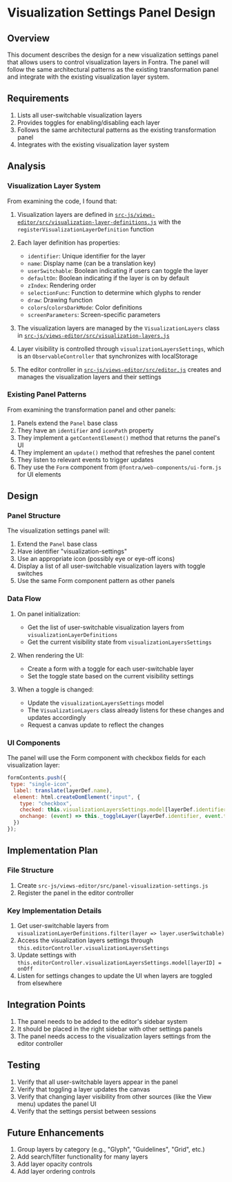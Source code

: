 # Visualization Settings Panel Design

## Overview

This document describes the design for a new visualization settings panel that allows users to control visualization layers in Fontra. The panel will follow the same architectural patterns as the existing transformation panel and integrate with the existing visualization layer system.

## Requirements

1. Lists all user-switchable visualization layers
2. Provides toggles for enabling/disabling each layer
3. Follows the same architectural patterns as the existing transformation panel
4. Integrates with the existing visualization layer system

## Analysis

### Visualization Layer System

From examining the code, I found that:

1. Visualization layers are defined in [`src-js/views-editor/src/visualization-layer-definitions.js`](file:///c%3A/Users/frena/Desktop/fontra-test/src-js/views-editor/src/visualization-layer-definitions.js) with the `registerVisualizationLayerDefinition` function
2. Each layer definition has properties:
   - `identifier`: Unique identifier for the layer
   - `name`: Display name (can be a translation key)
   - `userSwitchable`: Boolean indicating if users can toggle the layer
   - `defaultOn`: Boolean indicating if the layer is on by default
   - `zIndex`: Rendering order
   - `selectionFunc`: Function to determine which glyphs to render
   - `draw`: Drawing function
   - `colors`/`colorsDarkMode`: Color definitions
   - `screenParameters`: Screen-specific parameters

3. The visualization layers are managed by the `VisualizationLayers` class in [`src-js/views-editor/src/visualization-layers.js`](file:///c%3A/Users/frena/Desktop/fontra-test/src-js/views-editor/src/visualization-layers.js)
4. Layer visibility is controlled through `visualizationLayersSettings`, which is an `ObservableController` that synchronizes with localStorage
5. The editor controller in [`src-js/views-editor/src/editor.js`](file:///c%3A/Users/frena/Desktop/fontra-test/src-js/views-editor/src/editor.js) creates and manages the visualization layers and their settings

### Existing Panel Patterns

From examining the transformation panel and other panels:

1. Panels extend the `Panel` base class
2. They have an `identifier` and `iconPath` property
3. They implement a `getContentElement()` method that returns the panel's UI
4. They implement an `update()` method that refreshes the panel content
5. They listen to relevant events to trigger updates
6. They use the `Form` component from `@fontra/web-components/ui-form.js` for UI elements

## Design

### Panel Structure

The visualization settings panel will:

1. Extend the `Panel` base class
2. Have identifier "visualization-settings"
3. Use an appropriate icon (possibly eye or eye-off icons)
4. Display a list of all user-switchable visualization layers with toggle switches
5. Use the same Form component pattern as other panels

### Data Flow

1. On panel initialization:
   - Get the list of user-switchable visualization layers from `visualizationLayerDefinitions`
   - Get the current visibility state from `visualizationLayersSettings`
   
2. When rendering the UI:
   - Create a form with a toggle for each user-switchable layer
   - Set the toggle state based on the current visibility settings
   
3. When a toggle is changed:
   - Update the `visualizationLayersSettings` model
   - The `VisualizationLayers` class already listens for these changes and updates accordingly
   - Request a canvas update to reflect the changes

### UI Components

The panel will use the Form component with checkbox fields for each visualization layer:

```javascript
formContents.push({
 type: "single-icon",
  label: translate(layerDef.name),
  element: html.createDomElement("input", {
    type: "checkbox",
    checked: this.visualizationLayersSettings.model[layerDef.identifier],
    onchange: (event) => this._toggleLayer(layerDef.identifier, event.target.checked)
  })
});
```

## Implementation Plan

### File Structure

1. Create `src-js/views-editor/src/panel-visualization-settings.js`
2. Register the panel in the editor controller

### Key Implementation Details

1. Get user-switchable layers from `visualizationLayerDefinitions.filter(layer => layer.userSwitchable)`
2. Access the visualization layers settings through `this.editorController.visualizationLayersSettings`
3. Update settings with `this.editorController.visualizationLayersSettings.model[layerID] = onOff`
4. Listen for settings changes to update the UI when layers are toggled from elsewhere

## Integration Points

1. The panel needs to be added to the editor's sidebar system
2. It should be placed in the right sidebar with other settings panels
3. The panel needs access to the visualization layers settings from the editor controller

## Testing

1. Verify that all user-switchable layers appear in the panel
2. Verify that toggling a layer updates the canvas
3. Verify that changing layer visibility from other sources (like the View menu) updates the panel UI
4. Verify that the settings persist between sessions

## Future Enhancements

1. Group layers by category (e.g., "Glyph", "Guidelines", "Grid", etc.)
2. Add search/filter functionality for many layers
3. Add layer opacity controls
4. Add layer ordering controls